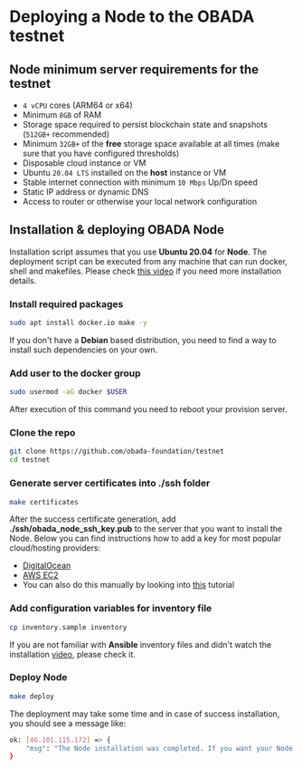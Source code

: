 # Deploying a Node to the OBADA testnet

## Node minimum server requirements for the testnet

- `4 vCPU` cores (ARM64 or x64)
- Minimum `8GB` of RAM
- Storage space required to persist blockchain state and snapshots (`512GB+` recommended)
- Minimum `32GB+` of the **free** storage space available at all times (make sure that you have configured thresholds)
- Disposable cloud instance or VM
- Ubuntu `20.04 LTS` installed on the **host** instance or VM
- Stable internet connection with minimum `10 Mbps` Up/Dn speed
- Static IP address or dynamic DNS
- Access to router or otherwise your local network configuration

## Installation & deploying OBADA Node

Installation script assumes that you use **Ubuntu 20.04** for **Node**. The deployment script can be executed from any machine that can run docker, shell and makefiles. Please check [this video](https://drive.google.com/file/d/1SczfTTY3blGGh-48BafwRX1UqJS6G-1R/view?usp=sharing) if you need more installation details.

### Install required packages

```bash
sudo apt install docker.io make -y
```

If you don't have a **Debian** based distribution, you need to find a way to install such dependencies on your own.

### Add user to the docker group

```bash
sudo usermod -aG docker $USER
```

After execution of this command you need to reboot your provision server.

### Clone the repo

```bash
git clone https://github.com/obada-foundation/testnet
cd testnet
```

### Generate server certificates into **./ssh** folder

```bash
make certificates
```
After the success certificate generation, add **./ssh/obada_node_ssh_key.pub** to the server that you want to install the Node. Below you can find instructions how to add a key for most popular cloud/hosting providers:

- [DigitalOcean](https://docs.digitalocean.com/products/droplets/how-to/add-ssh-keys/to-account/)
- [AWS EC2](https://docs.aws.amazon.com/AWSEC2/latest/UserGuide/ec2-key-pairs.html)
- You can also do this manually by looking into [this](https://linuxhandbook.com/add-ssh-public-key-to-server/) tutorial

### Add configuration variables for **inventory** file

```bash
cp inventory.sample inventory
```
If you are not familiar with **Ansible** inventory files and didn't watch the installation [video](https://drive.google.com/file/d/1SczfTTY3blGGh-48BafwRX1UqJS6G-1R/view?usp=sharing), please check it.

### Deploy Node

```bash
make deploy
```

The deployment may take some time and in case of success installation, you should see a message like: 
```bash
ok: [46.101.115.172] => {
    "msg": "The Node installation was completed. If you want your Node to be included into persistent peers of the network, please send 370d82b7d013f7a0f3a6815196f871cd55367770@46.101.115.172:26656 to techops@obada.io"
}
```

